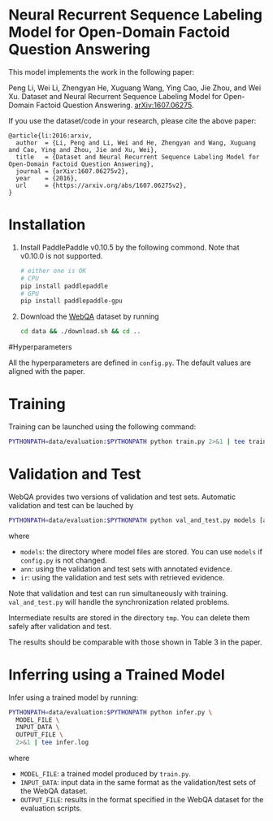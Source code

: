 # Neural Recurrent Sequence Labeling Model for Open-Domain Factoid Question Answering

This model implements the work in the following paper:

Peng Li, Wei Li, Zhengyan He, Xuguang Wang, Ying Cao, Jie Zhou, and Wei Xu. Dataset and Neural Recurrent Sequence Labeling Model for Open-Domain Factoid Question Answering. [arXiv:1607.06275](https://arxiv.org/abs/1607.06275).

If you use the dataset/code in your research, please cite the above paper:

```text
@article{li:2016:arxiv,
  author  = {Li, Peng and Li, Wei and He, Zhengyan and Wang, Xuguang and Cao, Ying and Zhou, Jie and Xu, Wei},
  title   = {Dataset and Neural Recurrent Sequence Labeling Model for Open-Domain Factoid Question Answering},
  journal = {arXiv:1607.06275v2},
  year    = {2016},
  url     = {https://arxiv.org/abs/1607.06275v2},
}
```


# Installation

1. Install PaddlePaddle v0.10.5 by the following commond. Note that v0.10.0 is not supported.
    ```bash
    # either one is OK
    # CPU
    pip install paddlepaddle
    # GPU
    pip install paddlepaddle-gpu
    ```
2. Download the [WebQA](http://idl.baidu.com/WebQA.html) dataset by running
   ```bash
   cd data && ./download.sh && cd ..
   ```

#Hyperparameters

All the hyperparameters are defined in `config.py`. The default values are aligned with the paper.

# Training

Training can be launched using the following command:

```bash
PYTHONPATH=data/evaluation:$PYTHONPATH python train.py 2>&1 | tee train.log
```
# Validation and Test

WebQA provides two versions of validation and test sets.  Automatic validation and test can be lauched by

```bash
PYTHONPATH=data/evaluation:$PYTHONPATH python val_and_test.py models [ann|ir]
```

where

* `models`: the directory where model files are stored. You can use `models` if `config.py` is not changed.
* `ann`: using the validation and test sets with annotated evidence.
* `ir`: using the validation and test sets with retrieved evidence.

Note that validation and test can run simultaneously with training. `val_and_test.py` will handle the synchronization related problems.

Intermediate results are stored in the directory `tmp`. You can delete them safely after validation and test.

The results should be comparable with those shown in Table 3 in the paper.

# Inferring using a Trained Model

Infer using a trained model by running:
```bash
PYTHONPATH=data/evaluation:$PYTHONPATH python infer.py \
  MODEL_FILE \
  INPUT_DATA \
  OUTPUT_FILE \
  2>&1 | tee infer.log
```

where

* `MODEL_FILE`: a trained model produced by `train.py`.
* `INPUT_DATA`: input data in the same format as the validation/test sets of the WebQA dataset.
* `OUTPUT_FILE`: results in the format specified in the WebQA dataset for the evaluation scripts.

